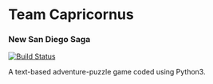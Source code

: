 # Team Capricornus

### New San Diego Saga
[![Build Status](https://img.shields.io/travis/rust-lang/rust/master.svg)](https://github.com/farbill/capricornus/)

A text-based adventure-puzzle game coded using Python3.
